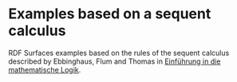 # Examples based on a sequent calculus

RDF Surfaces examples based on the rules of the sequent calculus described by Ebbinghaus, Flum and Thomas in [Einführung in die mathematische Logik](https://doi.org/10.1007/978-3-662-58029-5).